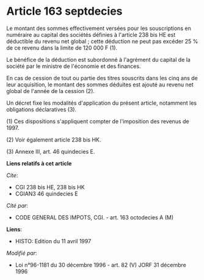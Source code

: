# Article 163 septdecies

Le montant des sommes effectivement versées pour les souscriptions en numéraire au capital des sociétés définies à l'article
238 bis HE est déductible du revenu net global ; cette déduction ne peut pas excéder 25 % de ce revenu dans la limite de 120
000 F (1).

Le bénéfice de la déduction est subordonné à l'agrément du capital de la société par le ministre de l'économie et des
finances.

En cas de cession de tout ou partie des titres souscrits dans les cinq ans de leur acquisition, le montant des sommes
déduites  est ajouté au revenu net global de l'année de la cession (2).

Un décret fixe les modalités d'application du présent article, notamment les obligations déclaratives (3).

(1) Ces dispositions s'appliquent compter de l'imposition des revenus de 1997.

(2) Voir également article 238 bis HK.

(3) Annexe III, art. 46 quindecies E.

**Liens relatifs à cet article**

_Cite_:

  - CGI 238 bis HE, 238 bis HK
  - CGIAN3 46 quindecies E

_Cité par_:

  - CODE GENERAL DES IMPOTS, CGI. - art. 163 octodecies A (M)

**Liens**:

  - HISTO: Edition du 11 avril 1997

_Modifié par_:

  - Loi n°96-1181 du 30 décembre 1996 - art. 82 (V) JORF 31 décembre 1996
